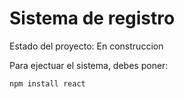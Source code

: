 <h1>Sistema de registro</h1>

Estado del proyecto:  En construccion

Para ejectuar el sistema, debes poner:

``` npm install react ``` 
